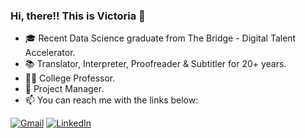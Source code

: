 ### Hi, there!! This is Victoria 👋

- 🎓 Recent Data Science graduate from The Bridge - Digital Talent Accelerator.
- 📚 Translator, Interpreter, Proofreader & Subtitler for 20+ years.
- 👩‍🏫 College Professor.
- 📁 Project Manager.
- :mailbox: You can reach me with the links below:

[![Gmail](https://img.shields.io/badge/-GMAIL-D14836?style=for-the-badge&logo=gmail&logoColor=white)](mailto:visuarezsantana@gmail.com)
[![LinkedIn](https://img.shields.io/badge/-LINKEDIN-0077B5?style=for-the-badge&logo=linkedin&logoColor=white)](https://www.linkedin.com/in/suarezvictoria/)
